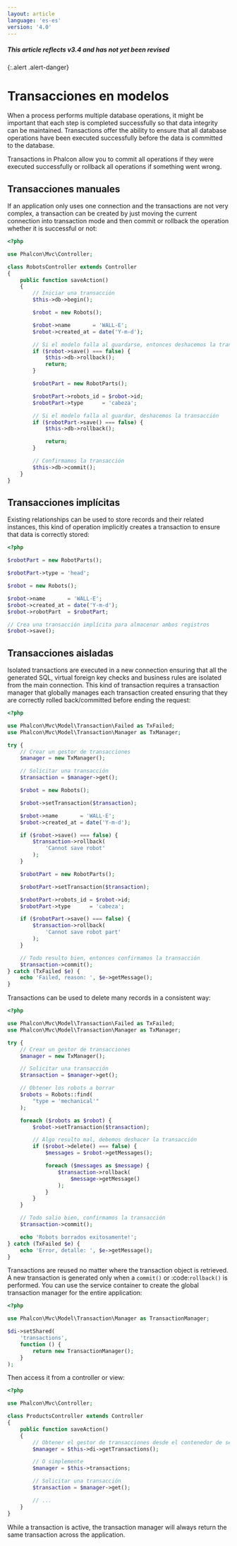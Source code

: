 ```yaml
---
layout: article
language: 'es-es'
version: '4.0'
---
```

##### This article reflects v3.4 and has not yet been revised

{:.alert .alert-danger}

<a name='overview'></a>

# Transacciones en modelos

When a process performs multiple database operations, it might be important that each step is completed successfully so that data integrity can be maintained. Transactions offer the ability to ensure that all database operations have been executed successfully before the data is committed to the database.

Transactions in Phalcon allow you to commit all operations if they were executed successfully or rollback all operations if something went wrong.

<a name='manual'></a>

## Transacciones manuales

If an application only uses one connection and the transactions are not very complex, a transaction can be created by just moving the current connection into transaction mode and then commit or rollback the operation whether it is successful or not:

```php
<?php

use Phalcon\Mvc\Controller;

class RobotsController extends Controller
{
    public function saveAction()
    {
        // Iniciar una transacción
        $this->db->begin();

        $robot = new Robots();

        $robot->name       = 'WALL-E';
        $robot->created_at = date('Y-m-d');

        // Si el modelo falla al guardarse, entonces deshacemos la transacción
        if ($robot->save() === false) {
            $this->db->rollback();
            return;
        }

        $robotPart = new RobotParts();

        $robotPart->robots_id = $robot->id;
        $robotPart->type      = 'cabeza';

        // Si el modelo falla al guardar, deshacemos la transacción
        if ($robotPart->save() === false) {
            $this->db->rollback();

            return;
        }

        // Confirmamos la transacción
        $this->db->commit();
    }
}
```

<a name='implicit'></a>

## Transacciones implícitas

Existing relationships can be used to store records and their related instances, this kind of operation implicitly creates a transaction to ensure that data is correctly stored:

```php
<?php

$robotPart = new RobotParts();

$robotPart->type = 'head';

$robot = new Robots();

$robot->name       = 'WALL-E';
$robot->created_at = date('Y-m-d');
$robot->robotPart  = $robotPart;

// Crea una transacción implícita para almacenar ambos registros
$robot->save();
```

<a name='isolated'></a>

## Transacciones aisladas

Isolated transactions are executed in a new connection ensuring that all the generated SQL, virtual foreign key checks and business rules are isolated from the main connection. This kind of transaction requires a transaction manager that globally manages each transaction created ensuring that they are correctly rolled back/committed before ending the request:

```php
<?php

use Phalcon\Mvc\Model\Transaction\Failed as TxFailed;
use Phalcon\Mvc\Model\Transaction\Manager as TxManager;

try {
    // Crear un gestor de transacciones
    $manager = new TxManager();

    // Solicitar una transacción
    $transaction = $manager->get();

    $robot = new Robots();

    $robot->setTransaction($transaction);

    $robot->name       = 'WALL·E';
    $robot->created_at = date('Y-m-d');

    if ($robot->save() === false) {
        $transaction->rollback(
            'Cannot save robot'
        );
    }

    $robotPart = new RobotParts();

    $robotPart->setTransaction($transaction);

    $robotPart->robots_id = $robot->id;
    $robotPart->type      = 'cabeza';

    if ($robotPart->save() === false) {
        $transaction->rollback(
            'Cannot save robot part'
        );
    }

    // Todo resulto bien, entonces confirmamos la transacción
    $transaction->commit();
} catch (TxFailed $e) {
    echo 'Failed, reason: ', $e->getMessage();
}
```

Transactions can be used to delete many records in a consistent way:

```php
<?php

use Phalcon\Mvc\Model\Transaction\Failed as TxFailed;
use Phalcon\Mvc\Model\Transaction\Manager as TxManager;

try {
    // Crear un gestor de transacciones
    $manager = new TxManager();

    // Solicitar una transacción
    $transaction = $manager->get();

    // Obtener los robots a borrar
    $robots = Robots::find(
        "type = 'mechanical'"
    );

    foreach ($robots as $robot) {
        $robot->setTransaction($transaction);

        // Algo resulto mal, debemos deshacer la transacción
        if ($robot->delete() === false) {
            $messages = $robot->getMessages();

            foreach ($messages as $message) {
                $transaction->rollback(
                    $message->getMessage()
                );
            }
        }
    }

    // Todo salio bien, confirmamos la transacción
    $transaction->commit();

    echo 'Robots borrados exitosamente!';
} catch (TxFailed $e) {
    echo 'Error, detalle: ', $e->getMessage();
}
```

Transactions are reused no matter where the transaction object is retrieved. A new transaction is generated only when a `commit()` or :code:`rollback()` is performed. You can use the service container to create the global transaction manager for the entire application:

```php
<?php

use Phalcon\Mvc\Model\Transaction\Manager as TransactionManager;

$di->setShared(
    'transactions',
    function () {
        return new TransactionManager();
    }
);
```

Then access it from a controller or view:

```php
<?php

use Phalcon\Mvc\Controller;

class ProductsController extends Controller
{
    public function saveAction()
    {
        // Obtener el gestor de transacciones desde el contenedor de servicios
        $manager = $this->di->getTransactions();

        // O simplemente
        $manager = $this->transactions;

        // Solicitar una transacción
        $transaction = $manager->get();

        // ...
    }
}
```

While a transaction is active, the transaction manager will always return the same transaction across the application.
